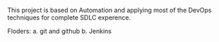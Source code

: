 This project is based on Automation and applying most of the DevOps techniques for complete SDLC experence.

Floders:
a. git and github
b. Jenkins